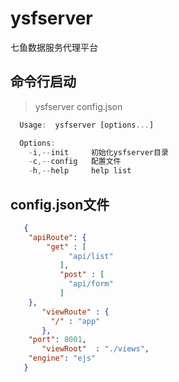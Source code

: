 # ysfserver
七鱼数据服务代理平台

## 命令行启动
> ysfserver config.json

```javascript
  Usage:  ysfserver [options...]

  Options:
    -i,--init     初始化ysfserver目录
    -c,--config   配置文件
    -h,--help     help list
```

## config.json文件

```json
   {
   	"apiRoute": {
   		"get" : [
             "api/list"
           ],
           "post" : [
             "api/form"
           ]
   	},
       "viewRoute" : {
         "/" : "app"
       },
   	"port": 8001,
       "viewRoot"  : "./views",
   	"engine": "ejs"
   }
```
